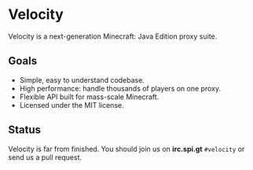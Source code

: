 # Velocity

Velocity is a next-generation Minecraft: Java Edition proxy suite.

## Goals

* Simple, easy to understand codebase.
* High performance: handle thousands of players on one proxy.
* Flexible API built for mass-scale Minecraft.
* Licensed under the MIT license.

## Status

Velocity is far from finished. You should join us on **irc.spi.gt**
`#velocity` or send us a pull request.